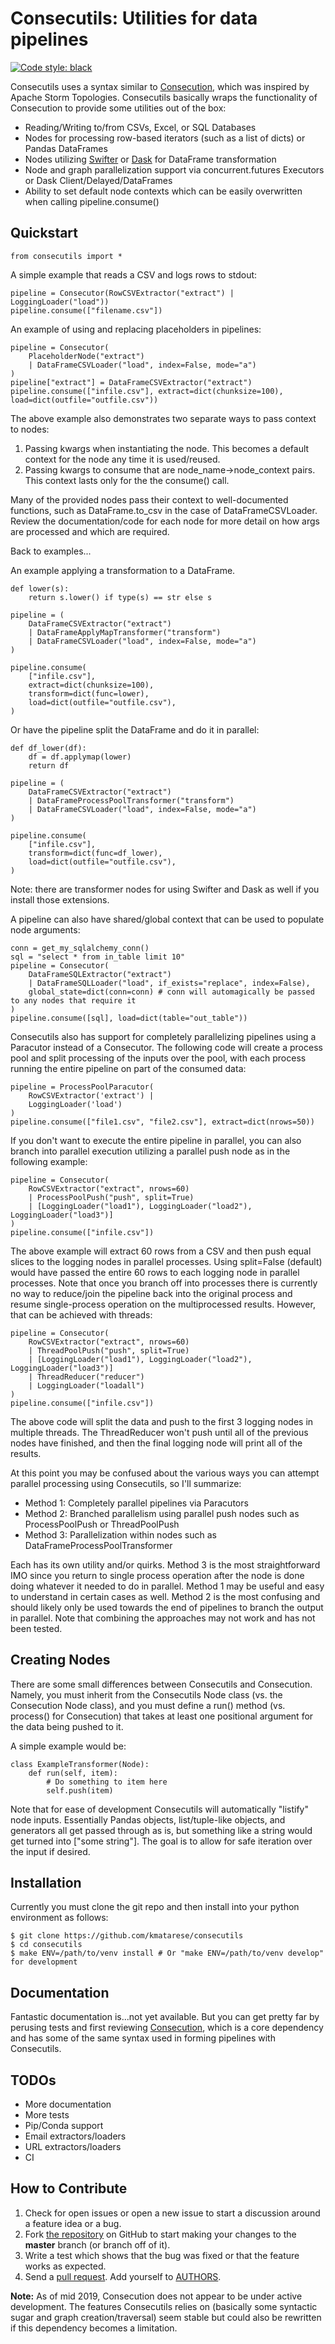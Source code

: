 Consecutils: Utilities for data pipelines
=========================================

[![Code style: black](https://img.shields.io/badge/code%20style-black-000000.svg)](https://github.com/psf/black)

Consecutils uses a syntax similar to [Consecution](https://github.com/robdmc/consecution), which was inspired by Apache Storm Topologies.
Consecutils basically wraps the functionality of Consecution to provide some utilities out of the box:
        
- Reading/Writing to/from CSVs, Excel, or SQL Databases
- Nodes for processing row-based iterators (such as a list of dicts) or Pandas DataFrames
- Nodes utilizing [Swifter](https://github.com/jmcarpenter2/swifter) or [Dask](https://github.com/dask/dask) for DataFrame transformation
- Node and graph parallelization support via concurrent.futures Executors or Dask Client/Delayed/DataFrames
- Ability to set default node contexts which can be easily overwritten when calling pipeline.consume()

Quickstart
----------

``` {.sourceCode .python}
from consecutils import *
```

A simple example that reads a CSV and logs rows to stdout:

``` {.sourceCode .python}
pipeline = Consecutor(RowCSVExtractor("extract") | LoggingLoader("load"))
pipeline.consume(["filename.csv"])
```

An example of using and replacing placeholders in pipelines:

``` {.sourceCode .python}
pipeline = Consecutor(
    PlaceholderNode("extract")
    | DataFrameCSVLoader("load", index=False, mode="a")
)
pipeline["extract"] = DataFrameCSVExtractor("extract")
pipeline.consume(["infile.csv"], extract=dict(chunksize=100), load=dict(outfile="outfile.csv"))
```

The above example also demonstrates two separate ways to pass context to nodes:
        
1. Passing kwargs when instantiating the node. This becomes a default context
for the node any time it is used/reused.
2. Passing kwargs to consume that are node_name->node_context pairs. This context
lasts only for the the consume() call. 

Many of the provided nodes pass their context to well-documented functions, such as
DataFrame.to_csv in the case of DataFrameCSVLoader. Review the documentation/code
for each node for more detail on how args are processed and which are required. 

Back to examples...

An example applying a transformation to a DataFrame.

``` {.sourceCode .python}
def lower(s):
    return s.lower() if type(s) == str else s

pipeline = (
    DataFrameCSVExtractor("extract")
    | DataFrameApplyMapTransformer("transform")
    | DataFrameCSVLoader("load", index=False, mode="a")
)

pipeline.consume(
    ["infile.csv"],
    extract=dict(chunksize=100),
    transform=dict(func=lower),
    load=dict(outfile="outfile.csv"),
)
```

Or have the pipeline split the DataFrame and do it in parallel:

``` {.sourceCode .python}
def df_lower(df):
    df = df.applymap(lower)
    return df

pipeline = (
    DataFrameCSVExtractor("extract")
    | DataFrameProcessPoolTransformer("transform")
    | DataFrameCSVLoader("load", index=False, mode="a")
)

pipeline.consume(
    ["infile.csv"],
    transform=dict(func=df_lower),
    load=dict(outfile="outfile.csv"),
)
```

Note: there are transformer nodes for using Swifter and Dask as well if you
install those extensions.

A pipeline can also have shared/global context that can be used to populate node arguments:

``` {.sourceCode .python}
conn = get_my_sqlalchemy_conn()
sql = "select * from in_table limit 10"
pipeline = Consecutor(
    DataFrameSQLExtractor("extract")
    | DataFrameSQLLoader("load", if_exists="replace", index=False),
    global_state=dict(conn=conn) # conn will automagically be passed to any nodes that require it
)
pipeline.consume([sql], load=dict(table="out_table"))
```

Consecutils also has support for completely parallelizing pipelines using a
Paracutor instead of a Consecutor. The following code will create a process
pool and split processing of the inputs over the pool, with each process
running the entire pipeline on part of the consumed data:

``` {.sourceCode .python}
pipeline = ProcessPoolParacutor(
    RowCSVExtractor('extract') |
    LoggingLoader('load')
)
pipeline.consume(["file1.csv", "file2.csv"], extract=dict(nrows=50))
```

If you don't want to execute the entire pipeline in parallel, you can also branch into
parallel execution utilizing a parallel push node as in the following example:

``` {.sourceCode .python}
pipeline = Consecutor(
    RowCSVExtractor("extract", nrows=60)
    | ProcessPoolPush("push", split=True)
    | [LoggingLoader("load1"), LoggingLoader("load2"), LoggingLoader("load3")]
)
pipeline.consume(["infile.csv"])
```

The above example will extract 60 rows from a CSV and then push equal slices
to the logging nodes in parallel processes. Using split=False (default) would
have passed the entire 60 rows to each logging node in parallel
processes. Note that once you branch off into processes there is currently no
way to reduce/join the pipeline back into the original process and resume
single-process operation on the multiprocessed results. However, that can be
achieved with threads:

``` {.sourceCode .python}
pipeline = Consecutor(
    RowCSVExtractor("extract", nrows=60)
    | ThreadPoolPush("push", split=True)
    | [LoggingLoader("load1"), LoggingLoader("load2"), LoggingLoader("load3")]
    | ThreadReducer("reducer")
    | LoggingLoader("loadall")
)
pipeline.consume(["infile.csv"])
```

The above code will split the data and push to the first 3 logging nodes in
multiple threads. The ThreadReducer won't push until all of the previous nodes
have finished, and then the final logging node will print all of the results.

At this point you may be confused about the various ways you can attempt parallel processing
using Consecutils, so I'll summarize:

- Method 1: Completely parallel pipelines via Paracutors
- Method 2: Branched parallelism using parallel push nodes such as ProcessPoolPush or ThreadPoolPush
- Method 3: Parallelization within nodes such as DataFrameProcessPoolTransformer 

Each has its own utility and/or quirks. Method 3 is the most straightforward
IMO since you return to single process operation after the node is done doing
whatever it needed to do in parallel. Method 1 may be useful and easy to
understand in certain cases as well. Method 2 is the most confusing and should
likely only be used towards the end of pipelines to branch the output in
parallel. Note that combining the approaches may not work and has not been
tested.

Creating Nodes
--------------

There are some small differences between Consecutils and Consecution. Namely,
you must inherit from the Consecutils Node class (vs. the Consecution Node
class), and you must define a run() method (vs. process() for Consecution)
that takes at least one positional argument for the data being pushed to it.

A simple example would be:

``` {.sourceCode .python}
class ExampleTransformer(Node):
    def run(self, item):
        # Do something to item here
        self.push(item)
```

Note that for ease of development Consecutils will automatically "listify"
node inputs. Essentially Pandas objects, list/tuple-like objects, and
generators all get passed through as is, but something like a string would get
turned into ["some string"]. The goal is to allow for safe iteration over the
input if desired.

Installation
------------

Currently you must clone the git repo and then install into your python
environment as follows:

``` {.sourceCode .bash}
$ git clone https://github.com/kmatarese/consecutils
$ cd consecutils
$ make ENV=/path/to/venv install # Or "make ENV=/path/to/venv develop" for development
```

Documentation
-------------

Fantastic documentation is...not yet available. But you can get pretty far by
perusing tests and first reviewing
[Consecution](https://github.com/robdmc/consecution), which is a core
dependency and has some of the same syntax used in forming pipelines with
Consecutils.

TODOs
-------------
- More documentation
- More tests
- Pip/Conda support
- Email extractors/loaders
- URL extractors/loaders
- CI

How to Contribute
-----------------

1.  Check for open issues or open a new issue to start a discussion
    around a feature idea or a bug. 
2.  Fork [the repository](https://github.com/kmatarese/consecutils) on
    GitHub to start making your changes to the **master** branch (or
    branch off of it).
3.  Write a test which shows that the bug was fixed or that the feature
    works as expected.
4.  Send a [pull request](https://help.github.com/en/articles/creating-a-pull-request-from-a-fork). Add yourself to
    [AUTHORS](https://github.com/kmatarese/consecutils/blob/master/AUTHORS.rst).

**Note:** As of mid 2019, Consecution does not appear to be under active
development. The features Consecutils relies on (basically some syntactic
sugar and graph creation/traversal) seem stable but could also be rewritten
if this dependency becomes a limitation.
